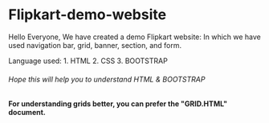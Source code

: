 # Flipkart-demo-website
<P>Hello Everyone, We have created a demo Flipkart website: In which we have used navigation bar, grid, banner, section, and form. </P>
Language used:
1. HTML
2. CSS
3. BOOTSTRAP

<h6> Hope this will help you to understand HTML & BOOTSTRAP </h6>
<p><b> For understanding grids better, you can prefer the "GRID.HTML" document. </b></p>
